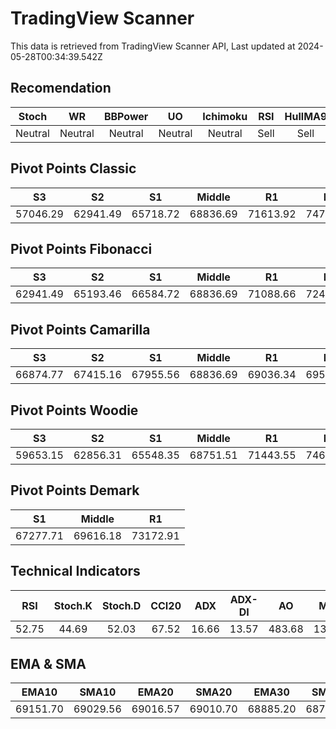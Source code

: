 # TradingView Scanner
This data is retrieved from TradingView Scanner API, Last updated at 2024-05-28T00:34:39.542Z

## Recomendation
| Stoch | WR | BBPower | UO | Ichimoku | RSI | HullMA9 |
| :---: | :---: | :---: | :---: | :---: | :---: | :---: |
| Neutral | Neutral | Neutral | Neutral | Neutral | Sell | Sell |

## Pivot Points Classic
| S3 | S2 | S1 | Middle | R1 | R2 | R3 |
| :---: | :---: | :---: | :---: | :---: | :---: | :---: |
| 57046.29 | 62941.49 | 65718.72 | 68836.69 | 71613.92 | 74731.89 | 80627.09 |

## Pivot Points Fibonacci
| S3 | S2 | S1 | Middle | R1 | R2 | R3 |
| :---: | :---: | :---: | :---: | :---: | :---: | :---: |
| 62941.49 | 65193.46 | 66584.72 | 68836.69 | 71088.66 | 72479.92 | 74731.89 |

## Pivot Points Camarilla
| S3 | S2 | S1 | Middle | R1 | R2 | R3 |
| :---: | :---: | :---: | :---: | :---: | :---: | :---: |
| 66874.77 | 67415.16 | 67955.56 | 68836.69 | 69036.34 | 69576.74 | 70117.13 |

## Pivot Points Woodie
| S3 | S2 | S1 | Middle | R1 | R2 | R3 |
| :---: | :---: | :---: | :---: | :---: | :---: | :---: |
| 59653.15 | 62856.31 | 65548.35 | 68751.51 | 71443.55 | 74646.71 | 77338.75 |

## Pivot Points Demark
| S1 | Middle | R1 |
| :---: | :---: | :---: |
| 67277.71 | 69616.18 | 73172.91 |

## Technical Indicators
| RSI | Stoch.K | Stoch.D | CCI20 | ADX | ADX-DI | AO | Mom | MACD | MACD | W.R | HullMA9 |
| :---: | :---: | :---: | :---: | :---: | :---: | :---: | :---: | :---: | :---: | :---: | :---: |
| 52.75 | 44.69 | 52.03 | 67.52 | 16.66 | 13.57 | 483.68 | 139.18 | 172.22 | 133.06 | -56.74 | 69643.83 |

## EMA & SMA
| EMA10 | SMA10 | EMA20 | SMA20 | EMA30 | SMA30 | EMA50 | SMA50 | EMA100 | SMA100 | EMA200 | SMA200 |
| :---: | :---: | :---: | :---: | :---: | :---: | :---: | :---: | :---: | :---: | :---: | :---: |
| 69151.70 | 69029.56 | 69016.57 | 69010.70 | 68885.20 | 68755.76 | 68438.91 | 68976.43 | 67161.73 | 66598.32 | 65903.99 | 64435.10 |